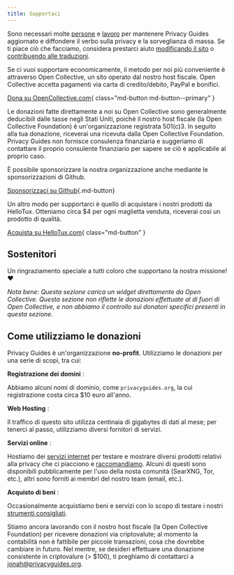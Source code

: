 ```yaml
---
title: Supportaci
---
```


<!-- markdownlint-disable MD036 -->
Sono necessari molte [persone](https://github.com/privacyguides/privacyguides.org/graphs/contributors) e [lavoro](https://github.com/privacyguides/privacyguides.org/pulse/monthly) per mantenere Privacy Guides aggiornato e diffondere il verbo sulla privacy e la sorveglianza di massa. Se ti piace ciò che facciamo, considera prestarci aiuto [modificando il sito](https://github.com/privacyguides/privacyguides.org) o [contribuendo alle traduzioni](https://crowdin.com/project/privacyguides).

Se ci vuoi supportare economicamente, il metodo per noi più conveniente è attraverso Open Collective, un sito operato dal nostro host fiscale. Open Collective accetta pagamenti via carta di credito/debito, PayPal e bonifici.

[Dona su OpenCollective.com](https://opencollective.com/privacyguides/donate){ class="md-button md-button--primary" }

Le donazioni fatte direttamente a noi su Open Collective sono generalmente deducibili dalle tasse negli Stati Uniti, poiché il nostro host fiscale (la Open Collective Foundation) è un'organizzazione registrata 501(c)3. In seguito alla tua donazione, riceverai una ricevuta dalla Open Collective Foundation. Privacy Guides non fornisce consulenza finanziaria e suggeriamo di contattare il proprio consulente finanziario per sapere se ciò è applicabile al proprio caso.

È possibile sponsorizzare la nostra organizzazione anche mediante le sponsorizzazioni di Github.

[Sponsorizzaci su Github](https://github.com/sponsors/privacyguides ""){.md-button}

Un altro modo per supportarci è quello di acquistare i nostri prodotti da HelloTux. Otteniamo circa $4 per ogni maglietta venduta, riceverai cosi un prodotto di qualità.

[Acquista su HelloTux.com](https://hellotux.com/privacyguides){ class="md-button" }

## Sostenitori

Un ringraziamento speciale a tutti coloro che supportano la nostra missione! :heart:

*Nota bene: Questa sezione carica un widget direttamente da Open Collective. Questa sezione non riflette le donazioni effettuate al di fuori di Open Collective, e non abbiamo il controllo sui donatori specifici presenti in questa sezione.*

<script src="https://opencollective.com/privacyguides/banner.js"></script>

## Come utilizziamo le donazioni

Privacy Guides è un'organizzazione **no-profit**. Utilizziamo le donazioni per una serie di scopi, tra cui:

**Registrazione dei domini**
:

Abbiamo alcuni nomi di dominio, come `privacyguides.org`, la cui registrazione costa circa $10 euro all'anno.

**Web Hosting**
:

Il traffico di questo sito utilizza centinaia di gigabytes di dati al mese; per tenerci al passo, utilizziamo diversi fornitori di servizi.

**Servizi online**
:

Hostiamo dei [servizi internet](https://privacyguides.net) per testare e mostrare diversi prodotti relativi alla privacy che ci piacciono e [raccomandiamo](../tools.md). Alcuni di questi sono disponibili pubblicamente per l'uso della nosta comunità (SearXNG, Tor, etc.), altri sono forniti ai membri del nostro team (email, etc.).

**Acquisto di beni**
:

Occasionalmente acquistiamo beni e servizi con lo scopo di testare i nostri [strumenti consigliati](../tools.md).

Stiamo ancora lavorando con il nostro host fiscale (la Open Collective Foundation) per ricevere donazioni via criptovalute; al momento la contabilità non è fattibile per piccole transazioni, cosa che dovrebbe cambiare in futuro. Nel mentre, se desideri effettuare una donazione consistente in criptovalure (> $100), ti preghiamo di contattarci a [jonah@privacyguides.org](mailto:jonah@privacyguides.org).
